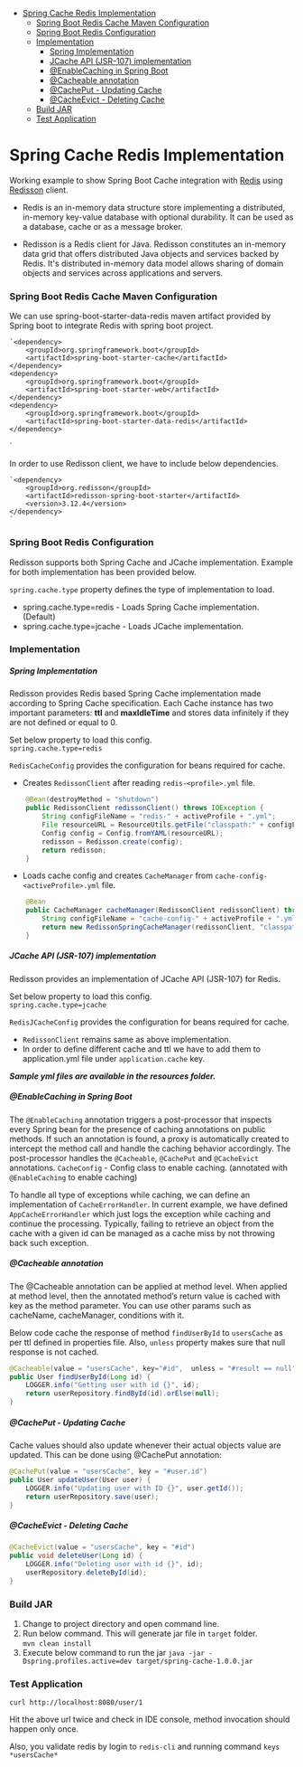 

 - [Spring Cache Redis Implementation](#spring-cache-redis-implementation)
    + [Spring Boot Redis Cache Maven Configuration](#spring-boot-redis-cache-maven-configuration)
    + [Spring Boot Redis Configuration](#spring-boot-redis-configuration)
    + [Implementation](#implementation)
        * [Spring Implementation](#spring-implementation)
        * [JCache API (JSR-107) implementation](#jcache-api-jsr-107-implementation)
        * [@EnableCaching in Spring Boot](#enablecaching-in-spring-boot)
        * [@Cacheable annotation](#cacheable-annotation)
        * [@CachePut - Updating Cache](#cacheput---updating-cache)
        * [@CacheEvict - Deleting Cache](#cacheevict---deleting-cache)
    + [Build JAR](#build-jar)
    + [Test Application](#test-application)



# Spring Cache Redis Implementation
 
Working example to show Spring Boot Cache integration with [Redis](https://redis.io/) using [Redisson](https://github.com/redisson/redisson) client.

 * Redis is an in-memory data structure store implementing a distributed, in-memory key-value database with optional durability. It can be used as a database, cache or as a message broker.  
 
 * Redisson is a Redis client for Java. Redisson constitutes an in-memory data grid that offers distributed Java objects and services backed by Redis. It's distributed in-memory data model allows sharing of domain objects and services across applications and servers.
 
### Spring Boot Redis Cache Maven Configuration
We can use spring-boot-starter-data-redis maven artifact provided by Spring boot to integrate Redis with spring boot project. 

    `<dependency>
    	<groupId>org.springframework.boot</groupId>
    	<artifactId>spring-boot-starter-cache</artifactId>
    </dependency>
    <dependency>
    	<groupId>org.springframework.boot</groupId>
    	<artifactId>spring-boot-starter-web</artifactId>
    </dependency>
	<dependency>
		<groupId>org.springframework.boot</groupId>
		<artifactId>spring-boot-starter-data-redis</artifactId>
	</dependency>
`

In order to use Redisson client, we have to include below dependencies.

    `<dependency>
    	<groupId>org.redisson</groupId>
    	<artifactId>redisson-spring-boot-starter</artifactId>
    	<version>3.12.4</version>
    </dependency>
    `

### Spring Boot Redis Configuration

Redisson supports both Spring Cache and JCache implementation. Example for both implementation has been provided below.

`spring.cache.type` property defines the type of implementation to load.
- spring.cache.type=redis - Loads Spring Cache implementation. (Default)
- spring.cache.type=jcache - Loads JCache implementation.

### Implementation

#####  Spring Implementation

Redisson provides Redis based Spring Cache implementation made according to Spring Cache specification. Each Cache instance has two important parameters: **ttl** and **maxIdleTime** and stores data infinitely if they are not defined or equal to 0.

Set below property to load this config.  
`spring.cache.type=redis`

`RedisCacheConfig` provides the configuration for beans required for cache.

 * Creates `RedissonClient` after reading `redis-<profile>.yml` file.
```java
    @Bean(destroyMethod = "shutdown")
    public RedissonClient redissonClient() throws IOException {
    	String configFileName = "redis-" + activeProfile + ".yml";
    	File resourceURL = ResourceUtils.getFile("classpath:" + configFileName);
    	Config config = Config.fromYAML(resourceURL);
    	redisson = Redisson.create(config);
    	return redisson;
    }
```
* Loads cache config  and creates `CacheManager` from `cache-config-<activeProfile>.yml` file.

```java
    @Bean
    public CacheManager cacheManager(RedissonClient redissonClient) throws IOException {
    	String configFileName = "cache-config-" + activeProfile + ".yml";
    	return new RedissonSpringCacheManager(redissonClient, "classpath:/" + configFileName);
    }
```    

##### JCache API (JSR-107) implementation 
Redisson provides an implementation of JCache API (JSR-107) for Redis.

Set below property to load this config.  
`spring.cache.type=jcache`

`RedisJCacheConfig` provides the configuration for beans required for cache.

* `RedissonClient` remains same as above implementation.
* In order to define different cache and ttl we have to add them to application.yml file under `application.cache` key.

***Sample yml files are available in the resources folder.***
##### @EnableCaching in Spring Boot
The `@EnableCaching` annotation triggers a post-processor that inspects every Spring bean for the presence of caching annotations on public methods. If such an annotation is found, a proxy is automatically created to intercept the method call and handle the caching behavior accordingly. The post-processor handles the `@Cacheable`, `@CachePut` and `@CacheEvict` annotations.
`CacheConfig` - Config class to enable caching. (annotated with `@EnableCaching` to enable caching)

To handle all type of exceptions while caching, we can define an implementation of `CacheErrorHandler`. In current example, we have defined `AppCacheErrorHandler` which just logs the exception while caching and continue the processing. Typically, failing to retrieve an object from the cache with a given id can be managed as a cache miss by not throwing back such exception.

##### @Cacheable annotation

The @Cacheable annotation can be applied at method level. When applied at method level, then the annotated method’s return value is cached with key as the method parameter. You can use other params such as cacheName, cacheManager, conditions with it.

Below code cache the response of method `findUserById` to `usersCache` as per ttl defined in properties file. Also, `unless` property makes sure that null response is not cached.

```java
@Cacheable(value = "usersCache", key="#id",  unless = "#result == null")
public User findUserById(Long id) {
	LOGGER.info("Getting user with id {}", id);
	return userRepository.findById(id).orElse(null);
}
```

##### @CachePut - Updating Cache
Cache values should also update whenever their actual objects value are updated. This can be done using @CachePut annotation:

```java
@CachePut(value = "usersCache", key = "#user.id")
public User updateUser(User user) {
    LOGGER.info("Updating user with ID {}", user.getId());
    return userRepository.save(user);
}
```
##### @CacheEvict - Deleting Cache
```java
@CacheEvict(value = "usersCache", key = "#id")
public void deleteUser(Long id) {
	LOGGER.info("Deleting user with id {}", id);
	userRepository.deleteById(id);
}
```
### Build JAR
1. Change to project directory and open command line. 
2. Run below command. This will generate jar file in `target` folder.  
`mvn clean install`
3. Execute below command to run the jar
`java -jar -Dspring.profiles.active=dev target/spring-cache-1.0.0.jar`

### Test Application

`curl http://localhost:8080/user/1`

Hit the above url twice and check in IDE console, method invocation should happen only once.

Also, you validate redis by login to `redis-cli` and running command `keys *usersCache*`

<!--stackedit_data:
eyJoaXN0b3J5IjpbOTIyNDQ3OTldfQ==
-->